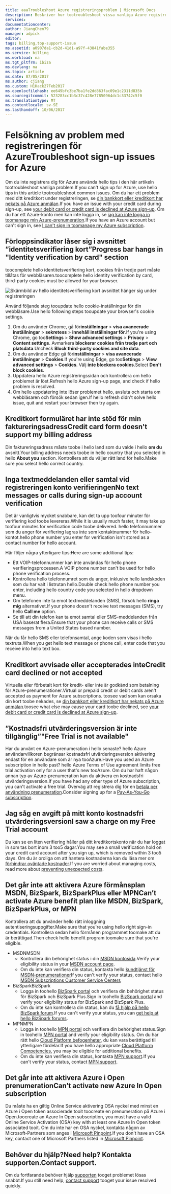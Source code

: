 ```yaml
---
title: aaaTroubleshoot Azure registreringsproblem | Microsoft Docs
description: Beskriver hur tootroubleshoot vissa vanliga Azure registrering problem.
services: 
documentationcenter: 
author: JiangChen79
manager: adpick
editor: 
tags: billing,top-support-issue
ms.assetid: a0907da1-cb2d-41d1-a97f-43841fabe355
ms.service: billing
ms.workload: na
ms.tgt_pltfrm: ibiza
ms.devlang: na
ms.topic: article
ms.date: 07/05/2017
ms.author: cjiang
ms.custom: H1Hack27Feb2017
ms.openlocfilehash: ee649bfc3be7ba1fe2dd863fac09e1c2311d835b
ms.sourcegitcommit: 523283cc1b3c37c428e77850964dc1c33742c5f0
ms.translationtype: MT
ms.contentlocale: sv-SE
ms.lasthandoff: 10/06/2017
---
```

# <a name="troubleshoot-sign-up-issues-for-azure"></a><span data-ttu-id="6cedc-103">Felsökning av problem med registreringen för Azure</span><span class="sxs-lookup"><span data-stu-id="6cedc-103">Troubleshoot sign-up issues for Azure</span></span>
<span data-ttu-id="6cedc-104">Om du inte registrera dig för Azure använda hello tips i den här artikeln tootroubleshoot vanliga problem.</span><span class="sxs-lookup"><span data-stu-id="6cedc-104">If you can't sign up for Azure, use hello tips in this article tootroubleshoot common issues.</span></span> <span data-ttu-id="6cedc-105">Om du har ett problem med ditt kreditkort under registreringen, se [din bankkort eller kreditkort har nekats på Azure anmälan](billing-credit-card-fails-during-azure-sign-up.md).</span><span class="sxs-lookup"><span data-stu-id="6cedc-105">If you have an issue with your credit card during sign-up, see [your debit card or credit card is declined at Azure sign-up](billing-credit-card-fails-during-azure-sign-up.md).</span></span> <span data-ttu-id="6cedc-106">Om du har ett Azure-konto men kan inte logga in, se [jag kan inte logga in toomanage min Azure-prenumeration](billing-cannot-login-subscription.md).</span><span class="sxs-lookup"><span data-stu-id="6cedc-106">If you have an Azure account but can't sign in, see [I can't sign in toomanage my Azure subscription](billing-cannot-login-subscription.md).</span></span>

## <a name="progress-bar-hangs-in-identity-verification-by-card-section"></a><span data-ttu-id="6cedc-107">Förloppsindikator låser sig i avsnittet ”identitetsverifiering kort”</span><span class="sxs-lookup"><span data-stu-id="6cedc-107">Progress bar hangs in "Identity verification by card" section</span></span>

<span data-ttu-id="6cedc-108">toocomplete hello identitetsverifiering kort, cookies från tredje part måste tillåtas för webbläsaren.</span><span class="sxs-lookup"><span data-stu-id="6cedc-108">toocomplete hello identity verification by card, third-party cookies must be allowed for your browser.</span></span>

![Skärmbild av hello identitetsverifiering kort avsnittet hänger sig under registreringen](./media/billing-troubleshoot-azure-sign-up-issues/identity-verification-hangs.PNG)

<span data-ttu-id="6cedc-110">Använd följande steg tooupdate hello cookie-inställningar för din webbläsare.</span><span class="sxs-lookup"><span data-stu-id="6cedc-110">Use hello following steps tooupdate your browser's cookie settings.</span></span>

1. <span data-ttu-id="6cedc-111">Om du använder Chrome, gå för**inställningar** > **visa avancerade inställningar** > **sekretess** > **innehåll inställningar för**.</span><span class="sxs-lookup"><span data-stu-id="6cedc-111">If you're using Chrome, go too**Settings** > **Show advanced settings** > **Privacy** > **Content settings**.</span></span> <span data-ttu-id="6cedc-112">Avmarkera **blockerar cookies från tredje part och platsdata**.</span><span class="sxs-lookup"><span data-stu-id="6cedc-112">Uncheck **Block third-party cookies and site data**.</span></span>
2. <span data-ttu-id="6cedc-113">Om du använder Edge gå för**inställningar** > **visa avancerade inställningar** > **Cookies**.</span><span class="sxs-lookup"><span data-stu-id="6cedc-113">If you're using Edge, go too**Settings** > **View advanced settings** > **Cookies**.</span></span> <span data-ttu-id="6cedc-114">Välj **inte blockera cookies**.</span><span class="sxs-lookup"><span data-stu-id="6cedc-114">Select **Don't block cookies**.</span></span>
3. <span data-ttu-id="6cedc-115">Uppdatera hello Azure registreringssidan och kontrollera om hello problemet är löst.</span><span class="sxs-lookup"><span data-stu-id="6cedc-115">Refresh hello Azure sign-up page, and check if hello problem is resolved.</span></span>
4. <span data-ttu-id="6cedc-116">Om hello uppdatering inte löser problemet hello, avsluta och starta om webbläsaren och försök sedan igen.</span><span class="sxs-lookup"><span data-stu-id="6cedc-116">If hello refresh didn't solve hello issue, quit and restart your browser then try again.</span></span>

## <a name="credit-card-form-doesnt-support-my-billing-address"></a><span data-ttu-id="6cedc-117">Kreditkort formuläret har inte stöd för min faktureringsadress</span><span class="sxs-lookup"><span data-stu-id="6cedc-117">Credit card form doesn't support my billing address</span></span>
<span data-ttu-id="6cedc-118">Din faktureringsadress måste toobe i hello land som du valde i hello **om du** avsnitt.</span><span class="sxs-lookup"><span data-stu-id="6cedc-118">Your billing address needs toobe in hello country that you selected in hello **About you** section.</span></span> <span data-ttu-id="6cedc-119">Kontrollera att du väljer rätt land för hello.</span><span class="sxs-lookup"><span data-stu-id="6cedc-119">Make sure you select hello correct country.</span></span>

## <a name="no-text-messages-or-calls-during-sign-up-account-verification"></a><span data-ttu-id="6cedc-120">Inga textmeddelanden eller samtal vid registreringen konto verifieringen</span><span class="sxs-lookup"><span data-stu-id="6cedc-120">No text messages or calls during sign-up account verification</span></span>
<span data-ttu-id="6cedc-121">Det är vanligtvis mycket snabbare, kan det ta upp toofour minuter för verifiering kod toobe levereras.</span><span class="sxs-lookup"><span data-stu-id="6cedc-121">While it is usually much faster, it may take up toofour minutes for verification code toobe delivered.</span></span> <span data-ttu-id="6cedc-122">hello telefonnummer som du anger för verifiering lagras inte som kontaktnummer för hello-kontot.</span><span class="sxs-lookup"><span data-stu-id="6cedc-122">hello phone number you enter for verification isn't stored as a contact number for hello account.</span></span>

<span data-ttu-id="6cedc-123">Här följer några ytterligare tips:</span><span class="sxs-lookup"><span data-stu-id="6cedc-123">Here are some additional tips:</span></span>
* <span data-ttu-id="6cedc-124">Ett VOIP-telefonnummer kan inte användas för hello phone verifieringsprocessen.</span><span class="sxs-lookup"><span data-stu-id="6cedc-124">A VOIP phone number can't be used for hello phone verification process.</span></span>
* <span data-ttu-id="6cedc-125">Kontrollera hello telefonnumret som du anger, inklusive hello landskoden som du har valt i listrutan hello.</span><span class="sxs-lookup"><span data-stu-id="6cedc-125">Double check hello phone number you enter, including hello country code you selected in hello dropdown menu.</span></span>
* <span data-ttu-id="6cedc-126">Om telefonen inte ta emot textmeddelanden (SMS), försök hello **ringa mig** alternativet.</span><span class="sxs-lookup"><span data-stu-id="6cedc-126">If your phone doesn't receive text messages (SMS), try hello **Call me** option.</span></span>
* <span data-ttu-id="6cedc-127">Se till att din telefon kan ta emot samtal eller SMS-meddelanden från USA baserat flera.</span><span class="sxs-lookup"><span data-stu-id="6cedc-127">Ensure that your phone can receive calls or SMS messages from a United States based number.</span></span>

<span data-ttu-id="6cedc-128">När du får hello SMS eller telefonsamtal, ange koden som visas i hello textruta.</span><span class="sxs-lookup"><span data-stu-id="6cedc-128">When you get hello text message or phone call, enter code that you receive into hello text box.</span></span>

## <a name="credit-card-declined-or-not-accepted"></a><span data-ttu-id="6cedc-129">Kreditkort avvisade eller accepterades inte</span><span class="sxs-lookup"><span data-stu-id="6cedc-129">Credit card declined or not accepted</span></span>
<span data-ttu-id="6cedc-130">Virtuella eller förbetalt kort för kredit- eller inte är godkänd som betalning för Azure-prenumerationer.</span><span class="sxs-lookup"><span data-stu-id="6cedc-130">Virtual or prepaid credit or debit cards aren't accepted as payment for Azure subscriptions.</span></span> <span data-ttu-id="6cedc-131">toosee vad som kan orsaka din kort toobe nekades, se [din bankkort eller kreditkort har nekats på Azure anmälan](billing-credit-card-fails-during-azure-sign-up.md).</span><span class="sxs-lookup"><span data-stu-id="6cedc-131">toosee what else may cause your card toobe declined, see [your debit card or credit card is declined at Azure sign-up](billing-credit-card-fails-during-azure-sign-up.md).</span></span>

## <a name="free-trial-is-not-available"></a><span data-ttu-id="6cedc-132">”Kostnadsfri utvärderingsversion är inte tillgänglig”</span><span class="sxs-lookup"><span data-stu-id="6cedc-132">"Free Trial is not available"</span></span>
<span data-ttu-id="6cedc-133">Har du använt en Azure-prenumeration i hello senaste? hello Azure användarvillkoren begränsar kostnadsfri utvärderingsversion aktivering endast för en användare som är nya tooAzure.</span><span class="sxs-lookup"><span data-stu-id="6cedc-133">Have you used an Azure subscription in hello past? hello Azure Terms of Use agreement limits free trial activation only for a user that's new tooAzure.</span></span> <span data-ttu-id="6cedc-134">Om du har haft någon annan typ av Azure-prenumeration kan du aktivera en kostnadsfri utvärderingsversion.</span><span class="sxs-lookup"><span data-stu-id="6cedc-134">If you have had any other type of Azure subscription, you can't activate a free trial.</span></span> <span data-ttu-id="6cedc-135">Överväg att registrera dig för en [betala per användning prenumeration](https://azure.microsoft.com/offers/ms-azr-0003p/).</span><span class="sxs-lookup"><span data-stu-id="6cedc-135">Consider signing up for a [Pay-As-You-Go subscription](https://azure.microsoft.com/offers/ms-azr-0003p/).</span></span>

## <a name="i-saw-a-charge-on-my-free-trial-account"></a><span data-ttu-id="6cedc-136">Jag såg en avgift på mitt konto kostnadsfri utvärderingsversion</span><span class="sxs-lookup"><span data-stu-id="6cedc-136">I saw a charge on my Free Trial account</span></span>
<span data-ttu-id="6cedc-137">Du kan se en liten verifiering håller på ditt kreditkortskonto när du har loggat in som tas bort inom 3 too5 dagar.</span><span class="sxs-lookup"><span data-stu-id="6cedc-137">You may see a small verification hold on your credit card account after you sign up, which is removed within 3 too5 days.</span></span> <span data-ttu-id="6cedc-138">Om du är oroliga om att hantera kostnaderna kan du läsa mer om [förhindrar oväntade kostnader](https://docs.microsoft.com/azure/billing/billing-getting-started).</span><span class="sxs-lookup"><span data-stu-id="6cedc-138">If you are worried about managing costs, read more about [preventing unexpected costs](https://docs.microsoft.com/azure/billing/billing-getting-started).</span></span>

## <a name="cant-activate-azure-benefit-plan-like-msdn-bizspark-bizsparkplus-or-mpn"></a><span data-ttu-id="6cedc-139">Det går inte att aktivera Azure förmånsplan MSDN, BizSpark, BizSparkPlus eller MPN</span><span class="sxs-lookup"><span data-stu-id="6cedc-139">Can’t activate Azure benefit plan like MSDN, BizSpark, BizSparkPlus, or MPN</span></span>
<span data-ttu-id="6cedc-140">Kontrollera att du använder hello rätt inloggning autentiseringsuppgifter.</span><span class="sxs-lookup"><span data-stu-id="6cedc-140">Make sure that you're using hello right sign-in credentials.</span></span> <span data-ttu-id="6cedc-141">Kontrollera sedan hello förmånen programmet toomake att du är berättigad.</span><span class="sxs-lookup"><span data-stu-id="6cedc-141">Then check hello benefit program toomake sure that you're eligible.</span></span> 

* <span data-ttu-id="6cedc-142">MSDN</span><span class="sxs-lookup"><span data-stu-id="6cedc-142">MSDN</span></span>
  * <span data-ttu-id="6cedc-143">Kontrollera din behörighet status i din [MSDN kontosida](https://msdn.microsoft.com/subscriptions/manage/default.aspx).</span><span class="sxs-lookup"><span data-stu-id="6cedc-143">Verify your eligibility status in your [MSDN account page](https://msdn.microsoft.com/subscriptions/manage/default.aspx).</span></span>
  * <span data-ttu-id="6cedc-144">Om du inte kan verifiera din status, kontakta hello [kundtjänst för MSDN-prenumerationer](https://msdn.microsoft.com/subscriptions/contactus.aspx)</span><span class="sxs-lookup"><span data-stu-id="6cedc-144">If you can't verify your status, contact hello [MSDN Subscriptions Customer Service Centers](https://msdn.microsoft.com/subscriptions/contactus.aspx)</span></span>
* <span data-ttu-id="6cedc-145">BizSpark</span><span class="sxs-lookup"><span data-stu-id="6cedc-145">BizSpark</span></span>
  * <span data-ttu-id="6cedc-146">Logga in toohello [BizSpark portal](https://www.microsoft.com/bizspark/default.aspx#start-two) och verifiera din behörighet status för BizSpark och BizSpark Plus.</span><span class="sxs-lookup"><span data-stu-id="6cedc-146">Sign in toohello [BizSpark portal](https://www.microsoft.com/bizspark/default.aspx#start-two) and verify your eligibility status for BizSpark and BizSpark Plus.</span></span>
  * <span data-ttu-id="6cedc-147">Om du inte kan kontrollera din status, kan du [få hjälp på hello BizSpark forum](http://aka.ms/bzforums).</span><span class="sxs-lookup"><span data-stu-id="6cedc-147">If you can't verify your status, you can [get help at hello BizSpark forums](http://aka.ms/bzforums).</span></span>
* <span data-ttu-id="6cedc-148">MPN</span><span class="sxs-lookup"><span data-stu-id="6cedc-148">MPN</span></span>
  * <span data-ttu-id="6cedc-149">Logga in toohello [MPN portal](https://mspartner.microsoft.com/en/us/Pages/Locale.aspx) och verifiera din behörighet status.</span><span class="sxs-lookup"><span data-stu-id="6cedc-149">Sign in toohello [MPN portal](https://mspartner.microsoft.com/en/us/Pages/Locale.aspx) and verify your eligibility status.</span></span> <span data-ttu-id="6cedc-150">Om du har rätt hello [Cloud Platform befogenheter](https://mspartner.microsoft.com/en/us/pages/membership/cloud-platform-competency.aspx), du kan vara berättigad till ytterligare fördelar.</span><span class="sxs-lookup"><span data-stu-id="6cedc-150">If you have hello appropriate [Cloud Platform Competencies](https://mspartner.microsoft.com/en/us/pages/membership/cloud-platform-competency.aspx), you may be eligible for additional benefits.</span></span>
  * <span data-ttu-id="6cedc-151">Om du inte kan verifiera din status, kontakta [MPN support](https://mspartner.microsoft.com/en/us/Pages/Support/Premium/contact-support.aspx).</span><span class="sxs-lookup"><span data-stu-id="6cedc-151">If you can't verify your status, contact [MPN support](https://mspartner.microsoft.com/en/us/Pages/Support/Premium/contact-support.aspx).</span></span>

## <a name="cant-activate-new-azure-in-open-subscription"></a><span data-ttu-id="6cedc-152">Det går inte att aktivera Azure i Open prenumeration</span><span class="sxs-lookup"><span data-stu-id="6cedc-152">Can’t activate new Azure In Open subscription</span></span>
<span data-ttu-id="6cedc-153">Du måste ha en giltig Online Service aktivering OSA nyckel med minst en Azure i Open token associerade tooit toocreate en prenumeration på Azure i Open.</span><span class="sxs-lookup"><span data-stu-id="6cedc-153">toocreate an Azure In Open subscription, you must have a valid Online Service Activation (OSA) key with at least one Azure In Open token associated tooit.</span></span> <span data-ttu-id="6cedc-154">Om du inte har en OSA nyckel, kontakta någon av Microsoft-Partners som anges i [Microsoft Pinpoint](http://pinpoint.microsoft.com/).</span><span class="sxs-lookup"><span data-stu-id="6cedc-154">If you don't have an OSA key, contact one of Microsoft Partners listed in [Microsoft Pinpoint](http://pinpoint.microsoft.com/).</span></span>

## <a name="need-help-contact-support"></a><span data-ttu-id="6cedc-155">Behöver du hjälp?</span><span class="sxs-lookup"><span data-stu-id="6cedc-155">Need help?</span></span> <span data-ttu-id="6cedc-156">Kontakta supporten.</span><span class="sxs-lookup"><span data-stu-id="6cedc-156">Contact support.</span></span>
<span data-ttu-id="6cedc-157">Om du fortfarande behöver hjälp [supporten](https://portal.azure.com/?#blade/Microsoft_Azure_Support/HelpAndSupportBlade) tooget problemet lösas snabbt.</span><span class="sxs-lookup"><span data-stu-id="6cedc-157">If you still need help, [contact support](https://portal.azure.com/?#blade/Microsoft_Azure_Support/HelpAndSupportBlade) tooget your issue resolved quickly.</span></span>
